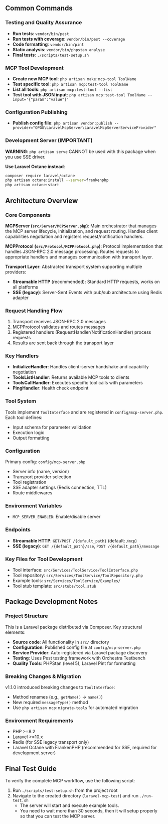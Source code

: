 ## Common Commands

### Testing and Quality Assurance
- **Run tests**: `vendor/bin/pest`
- **Run tests with coverage**: `vendor/bin/pest --coverage`
- **Code formatting**: `vendor/bin/pint`
- **Static analysis**: `vendor/bin/phpstan analyse`
- **Final tests**: `./scripts/test-setup.sh`

### MCP Tool Development
- **Create new MCP tool**: `php artisan make:mcp-tool ToolName`
- **Test specific tool**: `php artisan mcp:test-tool ToolName`
- **List all tools**: `php artisan mcp:test-tool --list`
- **Test tool with JSON input**: `php artisan mcp:test-tool ToolName --input='{"param":"value"}'`

### Configuration Publishing
- **Publish config file**: `php artisan vendor:publish --provider="OPGG\LaravelMcpServer\LaravelMcpServerServiceProvider"`

### Development Server (IMPORTANT)
**WARNING**: `php artisan serve` CANNOT be used with this package when you use SSE driver.

**Use Laravel Octane instead**:
```bash
composer require laravel/octane
php artisan octane:install --server=frankenphp
php artisan octane:start
```

## Architecture Overview

### Core Components

**MCPServer (`src/Server/MCPServer.php`)**: Main orchestrator that manages the MCP server lifecycle, initialization, and request routing. Handles client capabilities negotiation and registers request/notification handlers.

**MCPProtocol (`src/Protocol/MCPProtocol.php`)**: Protocol implementation that handles JSON-RPC 2.0 message processing. Routes requests to appropriate handlers and manages communication with transport layer.

**Transport Layer**: Abstracted transport system supporting multiple providers:
- **Streamable HTTP** (recommended): Standard HTTP requests, works on all platforms
- **SSE (legacy)**: Server-Sent Events with pub/sub architecture using Redis adapter

### Request Handling Flow

1. Transport receives JSON-RPC 2.0 messages
2. MCPProtocol validates and routes messages
3. Registered handlers (RequestHandler/NotificationHandler) process requests
4. Results are sent back through the transport layer

### Key Handlers
- **InitializeHandler**: Handles client-server handshake and capability negotiation
- **ToolsListHandler**: Returns available MCP tools to clients
- **ToolsCallHandler**: Executes specific tool calls with parameters
- **PingHandler**: Health check endpoint

### Tool System
Tools implement `ToolInterface` and are registered in `config/mcp-server.php`. Each tool defines:
- Input schema for parameter validation
- Execution logic
- Output formatting

### Configuration
Primary config: `config/mcp-server.php`
- Server info (name, version)
- Transport provider selection
- Tool registration
- SSE adapter settings (Redis connection, TTL)
- Route middlewares

### Environment Variables
- `MCP_SERVER_ENABLED`: Enable/disable server

### Endpoints
- **Streamable HTTP**: `GET/POST /{default_path}` (default: `/mcp`)
- **SSE (legacy)**: `GET /{default_path}/sse`, `POST /{default_path}/message`

### Key Files for Tool Development
- Tool interface: `src/Services/ToolService/ToolInterface.php`
- Tool repository: `src/Services/ToolService/ToolRepository.php`
- Example tools: `src/Services/ToolService/Examples/`
- Tool stub template: `src/stubs/tool.stub`

## Package Development Notes

### Project Structure
This is a Laravel package distributed via Composer. Key structural elements:
- **Source code**: All functionality in `src/` directory
- **Configuration**: Published config file at `config/mcp-server.php`
- **Service Provider**: Auto-registered via Laravel package discovery
- **Testing**: Uses Pest testing framework with Orchestra Testbench
- **Quality Tools**: PHPStan (level 5), Laravel Pint for formatting

### Breaking Changes & Migration
v1.1.0 introduced breaking changes to `ToolInterface`:
- Method renames (e.g., `getName()` → `name()`)
- New required `messageType()` method
- Use `php artisan mcp:migrate-tools` for automated migration

### Environment Requirements
- PHP >=8.2
- Laravel >=10.x
- Redis (for SSE legacy transport only)
- Laravel Octane with FrankenPHP (recommended for SSE, required for development server)

## Final Test Guide
To verify the complete MCP workflow, use the following script:

1. Run `./scripts/test-setup.sh` from the project root
2. Navigate to the created directory (`laravel-mcp-test`) and run `./run-test.sh`
   - The server will start and execute example tools.
   - You need to wait more than 30 seconds, then it will setup properly so that you can test the MCP server.
